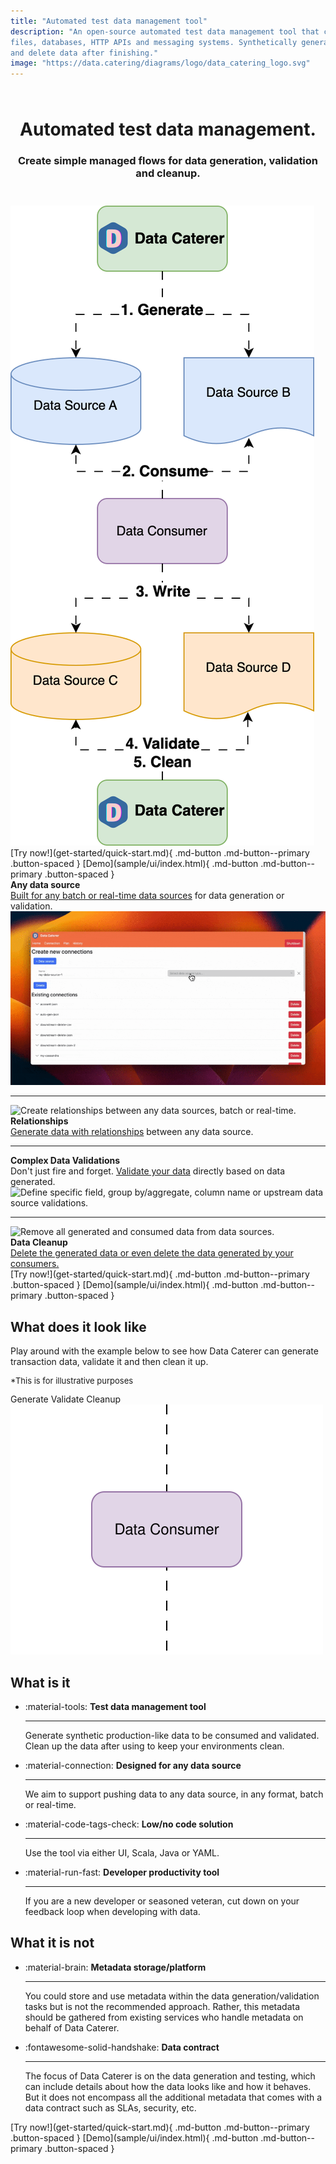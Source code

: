 ```yaml
---
title: "Automated test data management tool"
description: "An open-source automated test data management tool that can automatically discover, generate and validate for
files, databases, HTTP APIs and messaging systems. Synthetically generate production-like data, verify via data quality rules
and delete data after finishing."
image: "https://data.catering/diagrams/logo/data_catering_logo.svg"
---
```


<h1 align="center" style="padding-top: 25px;"><b>Automated test data management.</b></h1>
<h3 align="center" style="padding-bottom: 25px">Create simple managed flows for data generation, validation and cleanup.</h3>

<picture class="center-content">
<source media="(min-width: 650px)" srcset="diagrams/index/high_level_flow-run-config-basic-flow-basic-flow.svg">
<img src="diagrams/index/high_level_flow-run-config-basic-flow-basic-flow-vertical.svg"
alt="Data Caterer generate, validate and clean data flow">
</picture>

<span class="center-content">
[Try now!](get-started/quick-start.md){ .md-button .md-button--primary .button-spaced }
[Demo](sample/ui/index.html){ .md-button .md-button--primary .button-spaced }
</span>

<div class="left-side-description-container">
<div class="description-text-container">
<b class="description-header">Any data source</b><br><a href="https://data.catering/setup/connection/">Built for any batch or real-time data sources</a> for data generation or validation.
</div>
<img src="diagrams/index/data_connections.gif" alt="Define your data connections for data sources, metadata sources and alerts." class="front-page-gif">
</div>

<hr>

<div class="right-side-description-container">
<img src="diagrams/index/data_relationship.gif" alt="Create relationships between any data sources, batch or real-time." class="front-page-gif">
<div class="description-text-container">
<b class="description-header">Relationships</b><br><a href="https://data.catering/setup/foreign-key/">Generate data with relationships</a> between any data source.
</div>
</div>

<hr>

<div class="left-side-description-container">
<div class="description-text-container">
<b class="description-header">Complex Data Validations</b><br>Don't just fire and forget. <a href="https://data.catering/setup/validation/">Validate your data</a> directly based on data generated.
</div>
<img src="diagrams/index/data_validations.gif" alt="Define specific field, group by/aggregate, column name or upstream 
data source validations." class="front-page-gif">
</div>

<hr>

<div class="right-side-description-container">
<img src="diagrams/index/delete_data.gif" alt="Remove all generated and consumed data from data sources." class="front-page-gif">
<div class="description-text-container">
<b class="description-header">Data Cleanup</b><br><a href="https://data.catering/setup/delete-data/">Delete the generated data or even delete the data generated by your consumers.</a>
</div>
</div>

<span class="center-content">
[Try now!](get-started/quick-start.md){ .md-button .md-button--primary .button-spaced }
[Demo](sample/ui/index.html){ .md-button .md-button--primary .button-spaced }
</span>

## What does it look like

Play around with the example below to see how Data Caterer can generate transaction data, validate it and then clean 
it up.
<p style="font-size: small">*This is for illustrative purposes</p>

<span class="center-content">
<a id="generate-button" class="md-button md-button--primary button-spaced">Generate</a>
<a id="validate-button" class="md-button md-button--primary button-spaced">Validate</a>
<a id="cleanup-button" class="md-button md-button--primary button-spaced">Cleanup</a>
</span>

<div class="center-content" style="flex-direction: column">
    <div id="raw-transaction-container" class="raw-transaction-container"></div>
    <img src="diagrams/index/basic_demo_data_consumer.svg"
    alt="Data consumer reading from source and pushing to sink data source">
    <div id="result-container">
        <div id="transaction-card-container" class="all-card-container"></div>
        <div id="validation-container"></div>
    </div>
</div>

## What is it

<div class="grid cards" markdown>

-   :material-tools: __Test data management tool__

    ---

    Generate synthetic production-like data to be consumed and validated. Clean up the data after using to keep your 
    environments clean.

-   :material-connection: __Designed for any data source__

    ---

    We aim to support pushing data to any data source, in any format, batch or real-time.

-   :material-code-tags-check: __Low/no code solution__

    ---

    Use the tool via either UI, Scala, Java or YAML.

-   :material-run-fast: __Developer productivity tool__

    ---

    If you are a new developer or seasoned veteran, cut down on your feedback loop when developing with data.

</div>

## What it is not

<div class="grid cards" markdown>

-   :material-brain: __Metadata storage/platform__

    ---

    You could store and use metadata within the data generation/validation tasks but is not the recommended approach.
    Rather, this metadata should be gathered from existing services who handle metadata on behalf of Data Caterer.

-   :fontawesome-solid-handshake: __Data contract__

    ---

    The focus of Data Caterer is on the data generation and testing, which can include details about how the data looks
    like and how it behaves. But it does not encompass all the additional metadata that comes with a data contract such
    as SLAs, security, etc.

</div>

<span class="center-content">
[Try now!](get-started/quick-start.md){ .md-button .md-button--primary .button-spaced }
[Demo](sample/ui/index.html){ .md-button .md-button--primary .button-spaced }
</span>

<script type="module" src="demo-index.js"></script>
